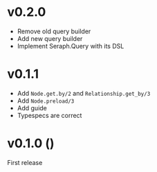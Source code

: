 # v0.2.0
- Remove old query builder
- Add new query builder
- Implement Seraph.Query with its DSL

# v0.1.1
- Add `Node.get.by/2` and `Relationship.get_by/3`
- Add `Node.preload/3`
- Add guide
- Typespecs are correct

# v0.1.0 ()
First release
